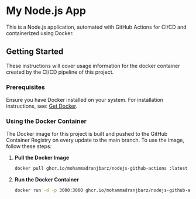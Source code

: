 # My Node.js App

This is a Node.js application, automated with GitHub Actions for CI/CD and containerized using Docker.

## Getting Started

These instructions will cover usage information for the docker container created by the CI/CD pipeline of this project.

### Prerequisites

Ensure you have Docker installed on your system. For installation instructions, see: [Get Docker](https://docs.docker.com/get-docker/).

### Using the Docker Container

The Docker image for this project is built and pushed to the GitHub Container Registry on every update to the main branch. To use the image, follow these steps:

1. **Pull the Docker Image**

   ```bash
   docker pull ghcr.io/mohammadranjbarz/nodejs-github-actions :latest


2. **Run the Docker Container**

   ```bash
   docker run -d -p 3000:3000 ghcr.io/mohammadranjbarz/nodejs-github-actions:latest
   ```

